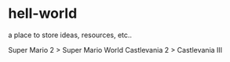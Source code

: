 # hell-world
a place to store ideas, resources, etc..

Super Mario 2  >  Super Mario World
Castlevania 2 > Castlevania III